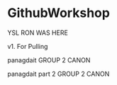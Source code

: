 # GithubWorkshop

YSL RON WAS HERE

v1. For Pulling

panagdait GROUP 2 CANON

panagdait part 2 GROUP 2 CANON